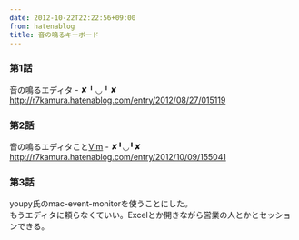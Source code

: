 ```yaml
---
date: 2012-10-22T22:22:56+09:00
from: hatenablog
title: 音の鳴るキーボード
---
```



<div class="section">
    <h3>第1話</h3>
    <p>音の鳴るエディタ - ✘╹◡╹✘<br />
<a href="http://r7kamura.hatenablog.com/entry/2012/08/27/015119">http://r7kamura.hatenablog.com/entry/2012/08/27/015119</a></p>

</div>
<div class="section">
    <h3>第2話</h3>
    <p>音の鳴るエディタこと<a class="keyword" href="http://d.hatena.ne.jp/keyword/Vim">Vim</a> - ✘╹◡╹✘<br />
<a href="http://r7kamura.hatenablog.com/entry/2012/10/09/155041">http://r7kamura.hatenablog.com/entry/2012/10/09/155041</a></p>

</div>
<div class="section">
    <h3>第3話</h3>
    <p>youpy氏のmac-event-monitorを使うことにした。<br />
もうエディタに頼らなくていい。Excelとか開きながら営業の人とかとセッションできる。</p><p><script src="https://gist.github.com/3931527.js?file=音.rb"></script></p>

</div>
